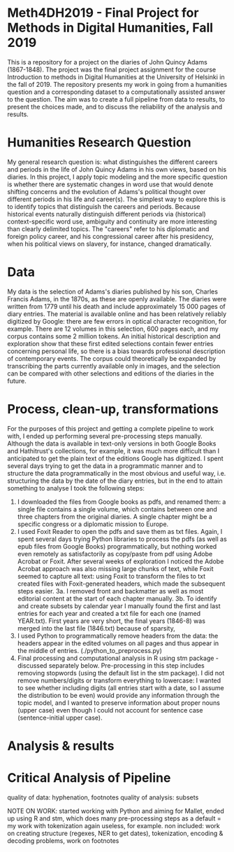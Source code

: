# Meth4DH2019 - Final Project for Methods in Digital Humanities, Fall 2019
This is a repository for a project on the diaries of John Quincy Adams (1867-1848). The project was the final project assignment for the course Introduction to methods in Digital Humanities at the University of Helsinki in the fall of 2019. The repository presents my work in going from a humanities question and a corresponding dataset to a computationally assisted answer to the question. The aim was to create a full pipeline from data to results, to present the choices made, and to discuss the reliability of the analysis and results. 
# Humanities Research Question
My general research question is: what distinguishes the different careers and periods in the life of John Quincy Adams in his own views, based on his diaries. In this project, I apply topic modeling and the more specific question is whether there are systematic changes in word use that would denote shifting concerns and the evolution of Adams's political thought over different periods in his life and career(s). The simplest way to explore this is to identify topics that distinguish the careers and periods. Because historical events naturally distinguish different periods via (historical) context-specific word use, ambiguity and continuity are more interesting than clearly delimited topics. The "careers" refer to his diplomatic and foreign policy career, and his congressional career after his presidency, when his political views on slavery, for instance, changed dramatically.
# Data
My data is the selection of Adams's diaries published by his son, Charles Francis Adams, in the 1870s, as these are openly available. The diaries were written from 1779 until his death and include approximately 15 000 pages of diary entries. The material is available online and has been relatively reliably digitized by Google: there are few errors in optical character recognition, for example. There are 12 volumes in this selection, 600 pages each, and my corpus contains some 2 million tokens. An initial historical description and exploration show that these first edited selections contain fewer entries concerning personal life, so there is a bias towards professional description of contemporary events. The corpus could theoretically be expanded by transcribing the parts currently available only in images, and the selection can be compared with other selections and editions of the diaries in the future.
# Process, clean-up, transformations
For the purposes of this project and getting a complete pipeline to work with, I ended up performing several pre-processing steps manually. Although the data is available in text-only versions in both Google Books and Hathitrust's collections, for example, it was much more difficult than I anticipated to get the plain text of the editions Google has digitized. I spent several days trying to get the data in a programmatic manner and to structure the data programmatically in the most obvious and useful way, i.e. structuring the data by the date of the diary entries, but in the end to attain something to analyse I took the following steps:
  1. I downloaded the files from Google books as pdfs, and renamed them: a single file contains a single volume, which contains between one and three chapters from the original diaries. A single chapter might be a specific congress or a diplomatic mission to Europe.
  2. I used Foxit Reader to open the pdfs and save them as txt files. Again, I spent several days trying Python libraries to process the pdfs (as well as epub files from Google Books) programmatically, but nothing worked even remotely as satisfactorily as copy/paste from pdf using Adobe Acrobat or Foxit. After several weeks of exploration I noticed the Adobe Acrobat approach was also missing large chunks of text, while Foxit seemed to capture all text: using Foxit to transform the files to txt created files with Foxit-generated headers, which made the subsequent steps easier.
  3a. I removed front and backmatter as well as most editorial content at the start of each chapter manually.
  3b. To identify and create subsets by calendar year I manually found the first and last entries for each year and created a txt file for each one (named YEAR.txt). First years are very short, the final years (1846-8) was merged into the last file (1846.txt) because of sparsity,
  4. I used Python to programmatically remove headers from the data: the headers appear in the edited volumes on all pages and thus appear in the middle of entries. (./python_to_preprocess.py)
  5. Final processing and computational analysis in R using stm package - discussed separately below. Pre-processing in this step includes removing stopwords (using the default list in the stm package). I did not remove numbers/digits or transform everything to lowercase: I wanted to see whether including digits (all entries start with a date, so I assume the distribution to be even) would provide any information through the topic model, and I wanted to preserve information about proper nouns (upper case) even though I could not account for sentence case (sentence-initial upper case).
 
 # Analysis & results
 
 # Critical Analysis of Pipeline
  quality of data: hyphenation, footnotes
  quality of analysis: subsets
  
  NOTE ON WORK: started working with Python and aiming for Mallet, ended up using R and stm, which does many pre-processing steps as a default = my work with tokenization again useless, for example.
  non included: work on creating structure (regexes, NER to get dates), tokenization, encoding & decoding problems, work on footnotes
  
